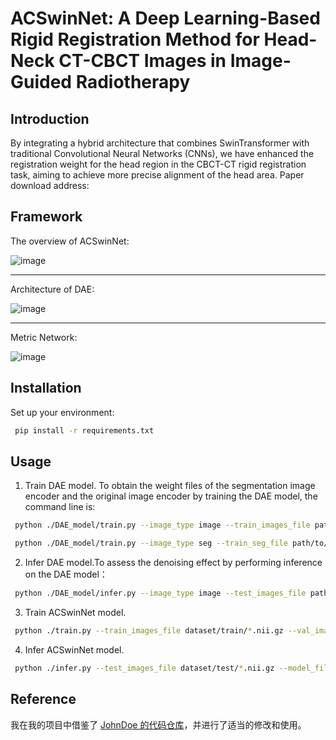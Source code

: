 # ACSwinNet: A Deep Learning-Based Rigid Registration Method for Head-Neck CT-CBCT Images in Image-Guided Radiotherapy



## Introduction

By integrating a hybrid architecture that combines SwinTransformer with traditional Convolutional Neural Networks (CNNs),
we have enhanced the registration weight for the head region in the CBCT-CT rigid registration task, 
aiming to achieve more precise alignment of the head area. Paper download address:
## Framework
The overview of ACSwinNet:

![image](https://github.com/pksolar/ACSwinNet/assets/37496977/22612ea2-8105-43fa-894a-40fb19ee69ea)

------------------------------------------------------------------------------------------------------

Architecture of DAE:

![image](https://github.com/pksolar/ACSwinNet/assets/37496977/7aa14cb7-becc-4af8-afab-e232e0e9f422)

------------------------------------------------------------------------------------------------------

Metric Network:

![image](https://github.com/pksolar/ACSwinNet/assets/37496977/de42ed0d-0560-46f9-97cf-f343f7c8e4db)


## Installation

Set up your environment:

```bash
 pip install -r requirements.txt
```
## Usage
1. Train  DAE model. To obtain the weight files of the segmentation image encoder and the original image encoder by training the DAE model, the command line is:
```bash
 python ./DAE_model/train.py --image_type image --train_images_file path/to/train_images    --save_model_path path/to/save_model --ref_img_path path/to/ref_img
```
```bash
 python ./DAE_model/train.py --image_type seg --train_seg_file path/to/train_seg   --save_model_path path/to/save_model --ref_img_path path/to/ref_img
```
2. Infer  DAE model.To assess the denoising effect by performing inference on the DAE model：
```bash
 python ./DAE_model/infer.py --image_type image --test_images_file path/to/test_images  --save_model_path path/to/save_model --ref_img_path path/to/ref_img
```
3. Train  ACSwinNet model. 
```bash
 python ./train.py --train_images_file dataset/train/*.nii.gz --val_images_file dataset/val/*.nii.gz --autoencoder_file_seg pth/encoder_seg.pth --autoencoder_file_image pth/encoder_image.pth  --results_dir result/ --ref_img_path path/to/ref_img
```
4. Infer  ACSwinNet model.
```bash
 python ./infer.py --test_images_file dataset/test/*.nii.gz --model_file pth   --results_dir result_test/ --ref_img_path path/to/ref_img
```
## Reference
我在我的项目中借鉴了 [JohnDoe 的代码仓库](https://github.com/JohnDoe/awesome-project)，并进行了适当的修改和使用。
